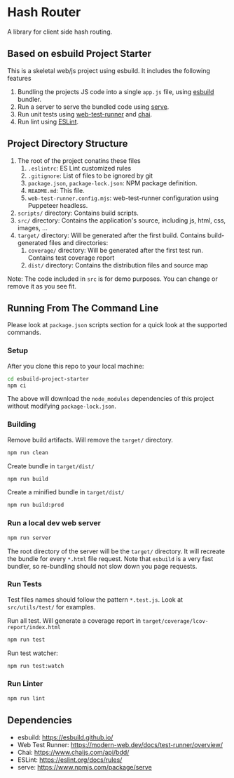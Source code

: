# Hash Router
A library for client side hash routing.


## Based on esbuild Project Starter
This is a skeletal web/js project using esbuild. It includes the following features

1. Bundling the projects JS code into a single `app.js` file, using [esbuild](https://esbuild.github.io/) bundler.
2. Run a server to serve the bundled code using [serve](https://www.npmjs.com/package/serve).
3. Run unit tests using [web-test-runner](https://modern-web.dev/docs/test-runner/overview/) and [chai](https://www.chaijs.com/api/bdd/).
4. Run lint using [ESLint](https://eslint.org/docs/rules/).

## Project Directory Structure

1. The root of the project conatins these files
    1. `.eslintrc`: ES Lint customized rules
    2. `.gitignore`: List of files to be ignored by git
    3. `package.json`, `package-lock.json`: NPM package definition.
    4. `README.md`: This file.
    5. `web-test-runner.config.mjs`: web-test-runner configuration using Puppeteer headless.
2. `scripts/` directory: Contains build scripts.
3. `src/` directory: Contains the application's source, including js, html, css, images, ...
4. `target/` directory: Will be generated after the first build. Contains build-generated files and directories:
    1. `coverage/` directory: Will be generated after the first test run. Contains test coverage report
    2. `dist/` directory: Contains the distribution files and source map


Note: The code included in `src` is for demo purposes. You can change or remove it as you see fit.

## Running From The Command Line

Please look at `package.json` scripts section for a quick look at the supported commands.

### Setup
After you clone this repo to your local machine:

```bash
cd esbuild-project-starter
npm ci
```

The above will download the `node_modules` dependencies of this project without modifying `package-lock.json`.

### Building

Remove build artifacts. Will remove the `target/` directory.
```bash
npm run clean
```

Create bundle in `target/dist/`
```bash
npm run build
```

Create a minified bundle in `target/dist/`
```bash
npm run build:prod
```

### Run a local dev web server
```bash
npm run server
```
The root directory of the server will be the `target/` directory. It will recreate the bundle for every `*.html` file request. Note that `esbuild` is a very fast bundler, so re-bundling should not slow down you page requests.

### Run Tests
Test files names should follow the pattern `*.test.js`. Look at `src/utils/test/` for examples.

Run all test. Will generate a coverage report in `target/coverage/lcov-report/index.html`
```bash
npm run test
```

Run test watcher:
```bash
npm run test:watch
```

### Run Linter
```bash
npm run lint
```


## Dependencies
* esbuild: https://esbuild.github.io/
* Web Test Runner: https://modern-web.dev/docs/test-runner/overview/
* Chai: https://www.chaijs.com/api/bdd/
* ESLint: https://eslint.org/docs/rules/
* serve: https://www.npmjs.com/package/serve
